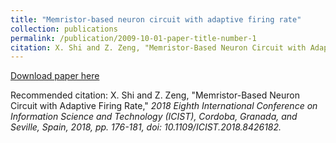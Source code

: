 ```yaml
---
title: "Memristor-based neuron circuit with adaptive firing rate"
collection: publications
permalink: /publication/2009-10-01-paper-title-number-1
citation: X. Shi and Z. Zeng, "Memristor-Based Neuron Circuit with Adaptive Firing Rate," <i>2018 Eighth International Conference on Information Science and Technology (ICIST)<i>, Cordoba, Granada, and Seville, Spain, 2018, pp. 176-181, doi: 10.1109/ICIST.2018.8426182.
---
```

[Download paper here](https://ieeexplore.ieee.org/abstract/document/8426182)

Recommended citation: X. Shi and Z. Zeng, "Memristor-Based Neuron Circuit with Adaptive Firing Rate," <i>2018 Eighth International Conference on Information Science and Technology (ICIST)<i>, Cordoba, Granada, and Seville, Spain, 2018, pp. 176-181, doi: 10.1109/ICIST.2018.8426182.
